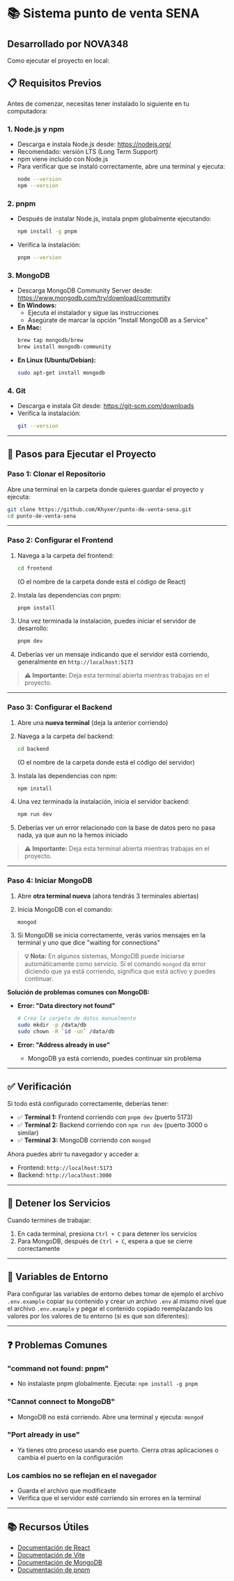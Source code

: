 # 📚 Sistema punto de venta SENA

## Desarrollado por NOVA348

Como ejecutar el proyecto en local:

## 📋 Requisitos Previos

Antes de comenzar, necesitas tener instalado lo siguiente en tu computadora:

### 1. **Node.js y npm**

- Descarga e instala Node.js desde: https://nodejs.org/
- Recomendado: versión LTS (Long Term Support)
- npm viene incluido con Node.js
- Para verificar que se instaló correctamente, abre una terminal y ejecuta:
  ```bash
  node --version
  npm --version
  ```

### 2. **pnpm**

- Después de instalar Node.js, instala pnpm globalmente ejecutando:
  ```bash
  npm install -g pnpm
  ```
- Verifica la instalación:
  ```bash
  pnpm --version
  ```

### 3. **MongoDB**

- Descarga MongoDB Community Server desde: https://www.mongodb.com/try/download/community
- **En Windows:**
  - Ejecuta el instalador y sigue las instrucciones
  - Asegúrate de marcar la opción "Install MongoDB as a Service"
- **En Mac:**
  ```bash
  brew tap mongodb/brew
  brew install mongodb-community
  ```
- **En Linux (Ubuntu/Debian):**
  ```bash
  sudo apt-get install mongodb
  ```

### 4. **Git**

- Descarga e instala Git desde: https://git-scm.com/downloads
- Verifica la instalación:
  ```bash
  git --version
  ```

---

## 🚀 Pasos para Ejecutar el Proyecto

### Paso 1: Clonar el Repositorio

Abre una terminal en la carpeta donde quieres guardar el proyecto y ejecuta:

```bash
git clone https://github.com/Khyxer/punto-de-venta-sena.git
cd punto-de-venta-sena
```

---

### Paso 2: Configurar el Frontend

1. Navega a la carpeta del frontend:

   ```bash
   cd frontend
   ```

   (O el nombre de la carpeta donde está el código de React)

2. Instala las dependencias con pnpm:

   ```bash
   pnpm install
   ```

3. Una vez terminada la instalación, puedes iniciar el servidor de desarrollo:

   ```bash
   pnpm dev
   ```

4. Deberías ver un mensaje indicando que el servidor está corriendo, generalmente en `http://localhost:5173`

> **⚠️ Importante:** Deja esta terminal abierta mientras trabajas en el proyecto.

---

### Paso 3: Configurar el Backend

1. Abre una **nueva terminal** (deja la anterior corriendo)

2. Navega a la carpeta del backend:

   ```bash
   cd backend
   ```

   (O el nombre de la carpeta donde está el código del servidor)

3. Instala las dependencias con npm:

   ```bash
   npm install
   ```

4. Una vez terminada la instalación, inicia el servidor backend:

   ```bash
   npm run dev
   ```

5. Deberías ver un error relacionado con la base de datos pero no pasa nada, ya que aun no la hemos iniciado

> **⚠️ Importante:** Deja esta terminal abierta mientras trabajas en el proyecto.

---

### Paso 4: Iniciar MongoDB

1. Abre **otra terminal nueva** (ahora tendrás 3 terminales abiertas)

2. Inicia MongoDB con el comando:

   ```bash
   mongod
   ```

3. Si MongoDB se inicia correctamente, verás varios mensajes en la terminal y uno que dice "waiting for connections"

> **💡 Nota:** En algunos sistemas, MongoDB puede iniciarse automáticamente como servicio. Si el comando `mongod` da error diciendo que ya está corriendo, significa que está activo y puedes continuar.

**Solución de problemas comunes con MongoDB:**

- **Error: "Data directory not found"**

  ```bash
  # Crea la carpeta de datos manualmente
  sudo mkdir -p /data/db
  sudo chown -R `id -un` /data/db
  ```

- **Error: "Address already in use"**
  - MongoDB ya está corriendo, puedes continuar sin problema

---

## ✅ Verificación

Si todo está configurado correctamente, deberías tener:

- ✅ **Terminal 1:** Frontend corriendo con `pnpm dev` (puerto 5173)
- ✅ **Terminal 2:** Backend corriendo con `npm run dev` (puerto 3000 o similar)
- ✅ **Terminal 3:** MongoDB corriendo con `mongod`

Ahora puedes abrir tu navegador y acceder a:

- Frontend: `http://localhost:5173`
- Backend: `http://localhost:3000`

---

## 🛑 Detener los Servicios

Cuando termines de trabajar:

1. En cada terminal, presiona `Ctrl + C` para detener los servicios
2. Para MongoDB, después de `Ctrl + C`, espera a que se cierre correctamente

---

## 📝 Variables de Entorno

Para configurar las variables de entorno debes tomar de ejemplo el archivo `.env.example` copiar su contenido y crear un archivo `.env` al mismo nivel que el archivo `.env.example` y pegar el contenido copiado reemplazando los valores por los valores de tu entorno (si es que son diferentes):

---

## ❓ Problemas Comunes

### "command not found: pnpm"

- No instalaste pnpm globalmente. Ejecuta: `npm install -g pnpm`

### "Cannot connect to MongoDB"

- MongoDB no está corriendo. Abre una terminal y ejecuta: `mongod`

### "Port already in use"

- Ya tienes otro proceso usando ese puerto. Cierra otras aplicaciones o cambia el puerto en la configuración

### Los cambios no se reflejan en el navegador

- Guarda el archivo que modificaste
- Verifica que el servidor esté corriendo sin errores en la terminal

---

## 📚 Recursos Útiles

- [Documentación de React](https://react.dev/)
- [Documentación de Vite](https://vitejs.dev/)
- [Documentación de MongoDB](https://www.mongodb.com/docs/)
- [Documentación de pnpm](https://pnpm.io/)
